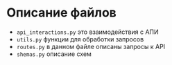 # Описание файлов

-   `api_interactions.py` это взаимодействия с АПИ
-   `utils.py`  функции для обработки запросов
-   `routes.py`  в данном файле описаны запросы к API
-   `shemas.py`  описание схем
